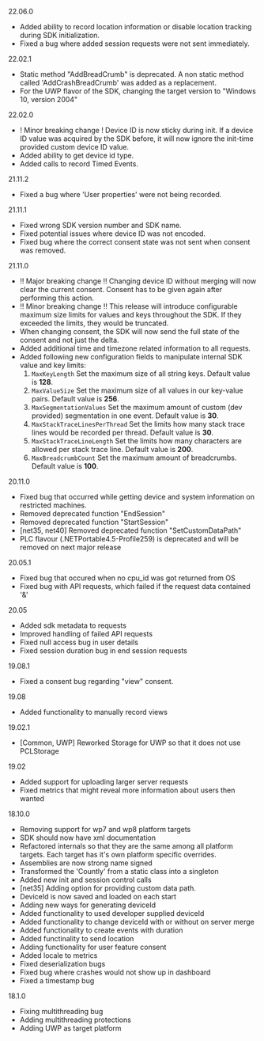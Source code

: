 22.06.0
* Added ability to record location information or disable location tracking during SDK initialization.
* Fixed a bug where added session requests were not sent immediately.

22.02.1
* Static method "AddBreadCrumb" is deprecated. A non static method called 'AddCrashBreadCrumb' was added as a replacement.
* For the UWP flavor of the SDK, changing the target version to "Windows 10, version 2004"

22.02.0
* ! Minor breaking change ! Device ID is now sticky during init. If a device ID value was acquired by the SDK before, it will now ignore the init-time provided custom device ID value.
* Added ability to get device id type.
* Added calls to record Timed Events.

21.11.2
* Fixed a bug where 'User properties' were not being recorded.

21.11.1
* Fixed wrong SDK version number and SDK name.
* Fixed potential issues where device ID was not encoded.
* Fixed bug where the correct consent state was not sent when consent was removed.

21.11.0
* !! Major breaking change !! Changing device ID without merging will now clear the current consent. Consent has to be given again after performing this action.
* !! Minor breaking change !! This release will introduce configurable maximum size limits for values and keys throughout the SDK. If they exceeded the limits, they would be truncated.
* When changing consent, the SDK will now send the full state of the consent and not just the delta.
* Added additional time and timezone related information to all requests.
* Added following new configuration fields to manipulate internal SDK value and key limits:
  1. `MaxKeyLength` Set the maximum size of all string keys. Default value is **128**.
  2. `MaxValueSize` Set the maximum size of all values in our key-value pairs. Default value is **256**.
  3. `MaxSegmentationValues` Set the maximum amount of custom (dev provided) segmentation in one event. Default value is **30**.
  4. `MaxStackTraceLinesPerThread` Set the limits how many stack trace lines would be recorded per thread. Default value is **30**.
  5. `MaxStackTraceLineLength` Set the limits how many characters are allowed per stack trace line. Default value is **200**.
  6. `MaxBreadcrumbCount` Set the maximum amount of breadcrumbs. Default value is **100**.
  
20.11.0
* Fixed bug that occurred while getting device and system information on restricted machines.
* Removed deprecated function "EndSession"
* Removed deprecated function "StartSession"
* [net35, net40] Removed deprecated function "SetCustomDataPath"
* PLC flavour (.NETPortable4.5-Profile259) is deprecated and will be removed on next major release

20.05.1
* Fixed bug that occured when no cpu_id was got returned from OS
* Fixed bug with API requests, which failed if the request data contained '&'

20.05
* Added sdk metadata to requests
* Improved handling of failed API requests
* Fixed null access bug in user details
* Fixed session duration bug in end session requests

19.08.1
* Fixed a consent bug regarding "view" consent.

19.08
* Added functionality to manually record views

19.02.1
* [Common, UWP] Reworked Storage for UWP so that it does not use PCLStorage

19.02
* Added support for uploading larger server requests
* Fixed metrics that might reveal more information about users then wanted

18.10.0
* Removing support for wp7 and wp8 platform targets
* SDK should now have xml documentation
* Refactored internals so that they are the same among all platform targets. Each target has it's own platform specific overrides.
* Assemblies are now strong name signed
* Transformed the 'Countly' from a static class into a singleton
* Added new init and session control calls
* [net35] Adding option for providing custom data path.
* DeviceId is now saved and loaded on each start
* Adding new ways for generating deviceId
* Added functionality to used developer supplied deviceId
* Added functionality to change deviceId with or without on server merge
* Added functionality to create events with duration
* Added functinality to send location
* Adding functionality for user feature consent
* Added locale to metrics
* Fixed deserialization bugs
* Fixed bug where crashes would not show up in dashboard
* Fixed a timestamp bug

18.1.0
* Fixing multithreading bug
* Adding multithreading protections
* Adding UWP as target platform

